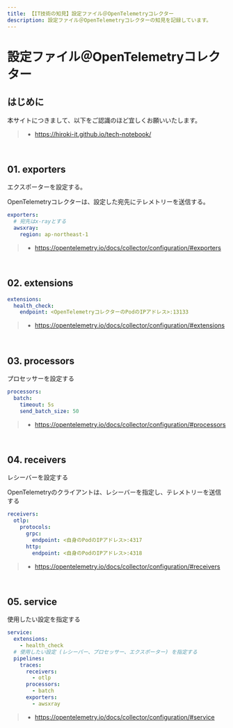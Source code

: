 ```yaml
---
title: 【IT技術の知見】設定ファイル＠OpenTelemetryコレクター
description: 設定ファイル＠OpenTelemetryコレクターの知見を記録しています。
---
```


# 設定ファイル＠OpenTelemetryコレクター

## はじめに

本サイトにつきまして、以下をご認識のほど宜しくお願いいたします。

> - https://hiroki-it.github.io/tech-notebook/

<br>

## 01. exporters

エクスポーターを設定する。

OpenTelemetryコレクターは、設定した宛先にテレメトリーを送信する。

```yaml
exporters:
  # 宛先はx-rayとする
  awsxray:
    region: ap-northeast-1
```

> - https://opentelemetry.io/docs/collector/configuration/#exporters

<br>

## 02. extensions

```yaml
extensions:
  health_check:
    endpoint: <OpenTelemetryコレクターのPodのIPアドレス>:13133
```

> - https://opentelemetry.io/docs/collector/configuration/#extensions

<br>

## 03. processors

プロセッサーを設定する

```yaml
processors:
  batch:
    timeout: 5s
    send_batch_size: 50
```

> - https://opentelemetry.io/docs/collector/configuration/#processors

<br>

## 04. receivers

レシーバーを設定する

OpenTelemetryのクライアントは、レシーバーを指定し、テレメトリーを送信する

```yaml
receivers:
  otlp:
    protocols:
      grpc:
        endpoint: <自身のPodのIPアドレス>:4317
      http:
        endpoint: <自身のPodのIPアドレス>:4318
```

> - https://opentelemetry.io/docs/collector/configuration/#receivers

<br>

## 05. service

使用したい設定を指定する

```yaml
service:
  extensions:
    - health_check
  # 使用したい設定 (レシーバー、プロセッサー、エクスポーター) を指定する
  pipelines:
    traces:
      receivers:
        - otlp
      processors:
        - batch
      exporters:
        - awsxray
```

> - https://opentelemetry.io/docs/collector/configuration/#service

<br>
